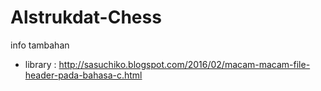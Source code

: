 # Alstrukdat-Chess

info tambahan
- library : http://sasuchiko.blogspot.com/2016/02/macam-macam-file-header-pada-bahasa-c.html
